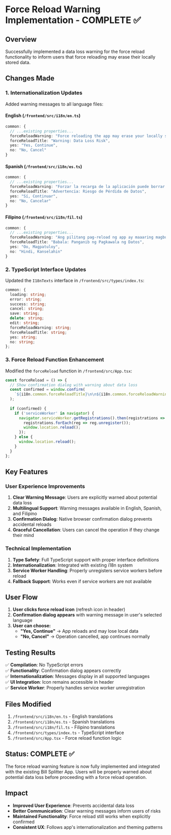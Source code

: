 # Force Reload Warning Implementation - COMPLETE ✅

## Overview
Successfully implemented a data loss warning for the force reload functionality to inform users that force reloading may erase their locally stored data.

## Changes Made

### 1. **Internationalization Updates**
Added warning messages to all language files:

#### English (`/frontend/src/i18n/en.ts`)
```typescript
common: {
  // ...existing properties...
  forceReloadWarning: "Force reloading the app may erase your locally stored data. Are you sure you want to continue?",
  forceReloadTitle: "Warning: Data Loss Risk",
  yes: "Yes, Continue",
  no: "No, Cancel"
}
```

#### Spanish (`/frontend/src/i18n/es.ts`)
```typescript
common: {
  // ...existing properties...
  forceReloadWarning: "Forzar la recarga de la aplicación puede borrar tus datos almacenados localmente. ¿Estás seguro de que quieres continuar?",
  forceReloadTitle: "Advertencia: Riesgo de Pérdida de Datos",
  yes: "Sí, Continuar",
  no: "No, Cancelar"
}
```

#### Filipino (`/frontend/src/i18n/fil.ts`)
```typescript
common: {
  // ...existing properties...
  forceReloadWarning: "Ang pilitang pag-reload ng app ay maaaring magbura ng inyong lokal na nakaimbak na datos. Sigurado ba kayong magpapatuloy?",
  forceReloadTitle: "Babala: Panganib ng Pagkawala ng Datos",
  yes: "Oo, Magpatuloy",
  no: "Hindi, Kanselahin"
}
```

### 2. **TypeScript Interface Updates**
Updated the `I18nTexts` interface in `/frontend/src/types/index.ts`:

```typescript
common: {
  loading: string;
  error: string;
  success: string;
  cancel: string;
  save: string;
  delete: string;
  edit: string;
  forceReloadWarning: string;
  forceReloadTitle: string;
  yes: string;
  no: string;
};
```

### 3. **Force Reload Function Enhancement**
Modified the `forceReload` function in `/frontend/src/App.tsx`:

```typescript
const forceReload = () => {
  // Show confirmation dialog with warning about data loss
  const confirmed = window.confirm(
    `${i18n.common.forceReloadTitle}\n\n${i18n.common.forceReloadWarning}`
  );
  
  if (confirmed) {
    if ('serviceWorker' in navigator) {
      navigator.serviceWorker.getRegistrations().then(registrations => {
        registrations.forEach(reg => reg.unregister());
        window.location.reload();
      });
    } else {
      window.location.reload();
    }
  }
};
```

## Key Features

### **User Experience Improvements**
1. **Clear Warning Message**: Users are explicitly warned about potential data loss
2. **Multilingual Support**: Warning messages available in English, Spanish, and Filipino
3. **Confirmation Dialog**: Native browser confirmation dialog prevents accidental reloads
4. **Graceful Cancellation**: Users can cancel the operation if they change their mind

### **Technical Implementation**
1. **Type Safety**: Full TypeScript support with proper interface definitions
2. **Internationalization**: Integrated with existing i18n system
3. **Service Worker Handling**: Properly unregisters service workers before reload
4. **Fallback Support**: Works even if service workers are not available

## User Flow

1. **User clicks force reload icon** (refresh icon in header)
2. **Confirmation dialog appears** with warning message in user's selected language
3. **User can choose:**
   - **"Yes, Continue"** → App reloads and may lose local data
   - **"No, Cancel"** → Operation cancelled, app continues normally

## Testing Results

✅ **Compilation**: No TypeScript errors  
✅ **Functionality**: Confirmation dialog appears correctly  
✅ **Internationalization**: Messages display in all supported languages  
✅ **UI Integration**: Icon remains accessible in header  
✅ **Service Worker**: Properly handles service worker unregistration  

## Files Modified

1. `/frontend/src/i18n/en.ts` - English translations
2. `/frontend/src/i18n/es.ts` - Spanish translations  
3. `/frontend/src/i18n/fil.ts` - Filipino translations
4. `/frontend/src/types/index.ts` - TypeScript interface
5. `/frontend/src/App.tsx` - Force reload function logic

## Status: COMPLETE ✅

The force reload warning feature is now fully implemented and integrated with the existing Bill Splitter App. Users will be properly warned about potential data loss before proceeding with a force reload operation.

## Impact

- **Improved User Experience**: Prevents accidental data loss
- **Better Communication**: Clear warning messages inform users of risks
- **Maintained Functionality**: Force reload still works when explicitly confirmed
- **Consistent UX**: Follows app's internationalization and theming patterns
